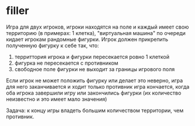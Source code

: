 # filler

Игра для двух игроков, игроки находятся на поле и каждый имеет свою территорию (в примерах: 1 клетка),
"виртуальная машина" по очереди кидает игрокам рандомные фигурки. Игрок должен прикрепить полученную фигурку к себе так, что:

1. территтория игрока и фигурки пересекается ровно 1 клеткой
2. фигурка не пересекается с противником
3. свободное поле фигурки не выходит за границы игрового поля

Если игрок не может положить фигурку или делает это неверно, игра для него заканчивается и ходит только противник
игра кончается, когда оба игрока завершили игру или закончились фигурки (их количество неизвестно и это имеет мало значения)

Задача: к концу игры владеть большим количеством территории, чем противник.
